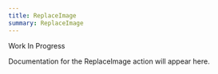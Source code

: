 ```yaml
---
title: ReplaceImage
summary: ReplaceImage
---
```


Work In Progress

Documentation for the ReplaceImage action will appear here.